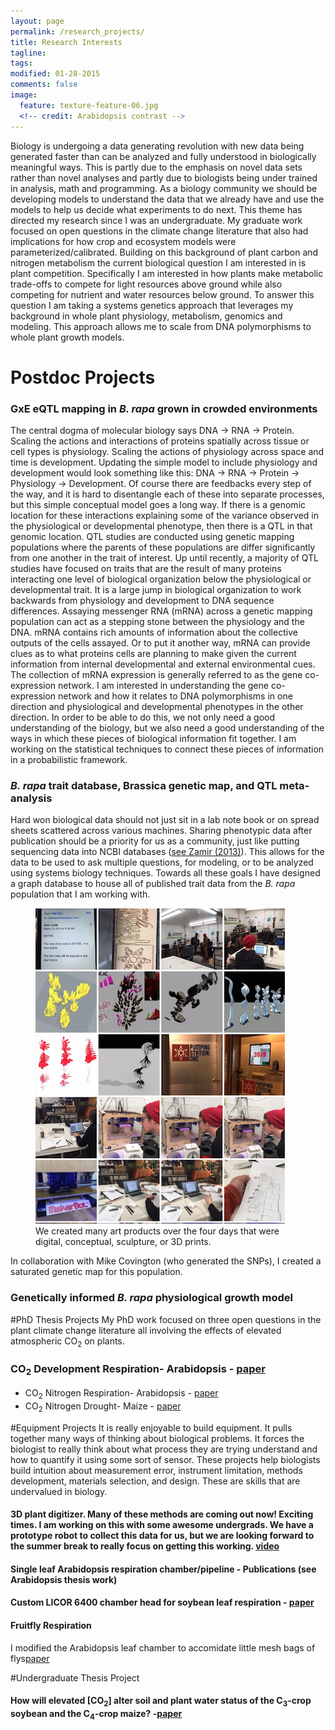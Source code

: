 ```yaml
---
layout: page
permalink: /research_projects/
title: Research Interests
tagline: 
tags: 
modified: 01-28-2015
comments: false
image:
  feature: texture-feature-06.jpg
  <!-- credit: Arabidopsis contrast -->
---
```


Biology is undergoing a data generating revolution with new data being generated faster than can be analyzed and fully understood in biologically meaningful ways. This is partly due to the emphasis on novel data sets rather than novel analyses and partly due to biologists being under trained in analysis, math and programming. As a biology community we should be developing models to understand the data that we already have and use the models to help us decide what experiments to do next. This theme has directed my research since I was an undergraduate. My graduate work focused on open questions in the climate change literature that also had implications for how crop and ecosystem models were parameterized/calibrated. Building on this background of plant carbon and nitrogen metabolism the current biological question I am interested in is plant competition. Specifically I am interested in how plants make metabolic trade-offs to compete for light resources above ground while also competing for nutrient and water resources below ground. To answer this question I am taking a systems genetics approach that leverages my background in whole plant physiology, metabolism, genomics and modeling. This approach allows me to scale from DNA polymorphisms to whole plant growth models. 

# Postdoc Projects

### GxE eQTL mapping in *B. rapa* grown in crowded environments

The central dogma of molecular biology says DNA → RNA → Protein. Scaling the actions and interactions of proteins spatially across tissue or cell types is physiology. Scaling the actions of physiology across space and time is development. Updating the simple model to include physiology and development would look something like this: DNA → RNA → Protein → Physiology → Development. Of course there are feedbacks every step of the way, and it is hard to disentangle each of these into separate processes, but this simple conceptual model goes a long way. If there is a genomic location for these interactions explaining some of the variance observed in the physiological or developmental phenotype, then there is a QTL in that genomic location. QTL studies are conducted using genetic mapping populations where the parents of these populations are differ significantly from one another in the trait of interest. Up until recently, a majority of QTL studies have focused on traits that are the result of many proteins interacting one level of biological organization below the physiological or developmental trait. It is a large jump in biological organization to work backwards from physiology and development to DNA sequence differences. Assaying messenger RNA (mRNA) across a genetic mapping population can act as a stepping stone between the physiology and the DNA. mRNA contains rich amounts of information about the collective outputs of the cells assayed. Or to put it another way, mRNA can provide clues as to what proteins cells are planning to make given the current information from internal developmental and external environmental cues. The collection of mRNA expression is generally referred to as the gene co-expression network. I am interested in understanding the gene co-expression network and how it relates to DNA polymorphisms in one direction and physiological and developmental phenotypes in the other direction. In order to be able to do this, we not only need a good understanding of the biology, but we also need a good understanding of the ways in which these pieces of biological information fit together. I am working on the statistical techniques to connect these pieces of information in a probabilistic framework. 

### *B. rapa* trait database, Brassica genetic map, and QTL meta-analysis

Hard won biological data should not just sit in a lab note book or on spread sheets scattered across various machines. Sharing phenotypic data after publication should be a priority for us as a community, just like putting sequencing data into NCBI databases ([see Zamir (2013)](http://journals.plos.org/plosbiology/article?id=10.1371/journal.pbio.1001595)). This allows for the data to be used to ask multiple questions, for modeling, or to be analyzed using systems biology techniques. Towards all these goals I have designed a graph database to house all of published trait data from the *B. rapa* population that I am working with.

<figure>
	<img src="/images/artsciencehack_summary.jpg"></a>
	<figcaption>We created many art products over the four days that were digital, conceptual, sculpture, or 3D prints.</figcaption>
</figure>

In collaboration with Mike Covington (who generated the SNPs), I created a saturated genetic map for this population. 


### Genetically informed *B. rapa* physiological growth model



#PhD Thesis Projects
My PhD work focused on three open questions in the plant climate change literature all involving the effects of elevated atmospheric CO<sub>2</sub> on plants. 

### CO<sub>2</sub> Development Respiration- Arabidopsis - [paper](/pdfs/Markelz_etal_2014b.pdf)

* CO<sub>2</sub> Nitrogen Respiration- Arabidopsis - [paper](/pdfs/Markelz_etal_2014a.pdf)
* CO<sub>2</sub> Nitrogen Drought- Maize - [paper](/pdfs/Markelz_etal_2011.pdf)

#Equipment Projects
It is really enjoyable to build equipment. It pulls together many ways of thinking about biological problems. It forces the biologist to really think about what process they are trying understand and how to quantify it using some sort of sensor. These projects help biologists build intuition about measurement error, instrument limitation, methods development, materials selection, and design. These are skills that are undervalued in biology. 

#### 3D plant digitizer. Many of these methods are coming out now! Exciting times. I am working on this with some awesome undergrads. We have a prototype robot to collect this data for us, but we are looking forward to the summer break to really focus on getting this working. [video](https://vimeo.com/108757972)

#### Single leaf Arabidopsis respiration chamber/pipeline - Publications (see Arabidopsis thesis work)

#### Custom LICOR 6400 chamber head for soybean leaf respiration - [paper](/pdfs/Gillespie_etal_2012.pdf)

#### Fruitfly Respiration
I modified the Arabidopsis leaf chamber to accomidate little mesh bags of flys[paper](/pdfs/Walters_etal_2012.pdf)

#Undergraduate Thesis Project
#### How will elevated [CO<sub>2</sub>] alter soil and plant water status of the C<sub>3</sub>-crop soybean and the C<sub>4</sub>-crop maize? -[paper](/pdfs/Hussain_etal_2013.pdf)

